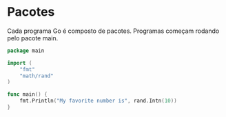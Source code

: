 # Pacotes

Cada programa Go é composto de pacotes. Programas começam rodando pelo pacote main.

```go
package main

import (
	"fmt"
	"math/rand"
)

func main() {
	fmt.Println("My favorite number is", rand.Intn(10))
}
```

